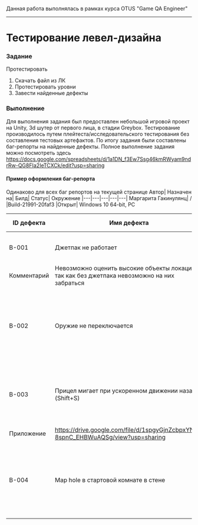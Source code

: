 Данная работа выполнялась в рамках курса OTUS "Game QA Engineer"
***
# Тестирование левел-дизайна
### Задание
Протестировать
1. Cкачать файл из ЛК
2. Протестировать уровни
3. Завести найденные дефекты

### Выполнение
Для выполнения задания был предоставлен небольшой игровой проект на Unity, 3d шутер от первого лица, в стадии Greybox. 
Тестирование производилось путем плейтеста/исследовательского тестирования без составления тестовых артефактов.
По итогу задания были составлены баг-репорты на найденные дефекты.
Полное выполнение задания можно посмотреть здесь
https://docs.google.com/spreadsheets/d/1a1DN_f3Ew7Ssg46kmRWyam9ndrRw-QG8FIa2IeTCXCk/edit?usp=sharing

#### Пример оформления баг-репорта
Одинаково для всех баг репортов на текущей странице
Автор|	Назначен на|	Билд|	Статус|	Окружение
|---|---|---|---|---|
Маргарита Гакинулянц|	/	|Build-21991-20faf3	|Открыт|	Windows 10 64-bit, PC

ID дефекта|	Имя дефекта|	Шаги для воспроизведения|	Фактический результат|	Ожидаемый результат|	Severity	|Priority|
|---|---|---|---|---|---|---|
B-001	|Джетпак не работает |	1. Зайти в игру</br>2. Нажать и удерживать Space |Игрок совершает одинарный прыжок	|Запускается механика джетпака	|Major|	Hight
Комментарий|	Невозможно оценить высокие объекты локации, так как без джетпака невозможно на них забраться|					
B-002|	Оружие не переключается |	1. Зайти в игру</br>2. Использовать каждую из возможных кнопок для переключения оружия (QE / Number Keys / Скролл колесика мыши)|	Ничего не происходит	|Переключается оружие	|Major	|Hight
B-003|	Прицел мигает при ускоренном движении назад (Shift+S)	|1. Зайти в игру</br>2. Двигаться назад с ускорением (Shift + S) и отслеживать состояние прицела |Прицел мигает, как при наведении на врага	|Прицел остается стандартным	|Minor|	Low
Приложение|	https://drive.google.com/file/d/1spgyGjnZcbpxYNrL-8spnC_EHBWuAQSg/view?usp=sharing	|				
B-004	|Map hole в стартовой комнате в стене	|1. Зайти в игру</br>2. Упереться в заднюю стенку (прямо позади игрока)</br>3. Двигаться вперед, пока не покажется ""прореха"" в стене|	Прореха в стене	|Стена без прорех	|Minor|	Low|
